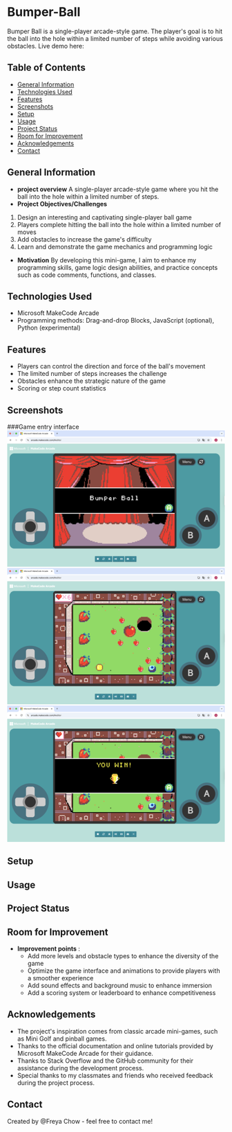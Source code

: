# Bumper-Ball
Bumper Ball is a single-player arcade-style game. The player's goal is to hit the ball into the hole within a limited number of steps while avoiding various obstacles.
Live demo here: 

## Table of Contents
- [General Information](#general-information)
- [Technologies Used](#technologies-used)
- [Features](#features)
- [Screenshots](#screenshots)
- [Setup](#setup)
- [Usage](#usage)
- [Project Status](#project-status)
- [Room for Improvement](#room-for-improvement)
- [Acknowledgements](#acknowledgements)
- [Contact](#contact)

## General Information
- **project overview** A single-player arcade-style game where you hit the ball into the hole within a limited number of steps.
- **Project Objectives/Challenges**
1. Design an interesting and captivating single-player ball game
2. Players complete hitting the ball into the hole within a limited number of moves
3. Add obstacles to increase the game's difficulty
4. Learn and demonstrate the game mechanics and programming logic
- **Motivation** By developing this mini-game, I aim to enhance my programming skills, game logic design abilities, and practice concepts such as code comments, functions, and classes.
## Technologies Used
- Microsoft MakeCode Arcade
- Programming methods: Drag-and-drop Blocks, JavaScript (optional), Python (experimental)
## Features
- Players can control the direction and force of the ball's movement
- The limited number of steps increases the challenge
- Obstacles enhance the strategic nature of the game
- Scoring or step count statistics
## Screenshots
###Game entry interface
![Game Start Screen](start_screen.png)
![Gameplay Screen](gameplay_screen.png)
![Victory Screen]( victory_screen.png)
## Setup
## Usage
## Project Status
## Room for Improvement
- **Improvement points** : 
  - Add more levels and obstacle types to enhance the diversity of the game 
  - Optimize the game interface and animations to provide players with a smoother experience 
  - Add sound effects and background music to enhance immersion 
  - Add a scoring system or leaderboard to enhance competitiveness

## Acknowledgements
- The project's inspiration comes from classic arcade mini-games, such as Mini Golf and pinball games.
- Thanks to the official documentation and online tutorials provided by Microsoft MakeCode Arcade for their guidance.
- Thanks to Stack Overflow and the GitHub community for their assistance during the development process.
- Special thanks to my classmates and friends who received feedback during the project process.
## Contact
Created by @Freya Chow - feel free to contact me!


